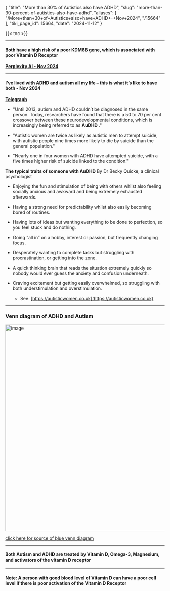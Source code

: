 {
  "title": "More than 30% of Autistics also have ADHD",
  "slug": "more-than-30-percent-of-autistics-also-have-adhd",
  "aliases": [
    "/More+than+30+of+Autistics+also+have+ADHD+-+Nov+2024",
    "/15664"
  ],
  "tiki_page_id": 15664,
  "date": "2024-11-12"
}

{{< toc >}}

---

#### Both have a high risk of a poor KDM6B gene, which is associated with poor Vitamin D Receptor

 **[Perplexity AI - Nov 2024](https://www.perplexity.ai/search/what-of-people-with-adhd-also-VA_jP.vUS2Cam3aCED1JhQ)** 

---

#### I’ve lived with ADHD and autism all my life – this is what it’s like to have both - Nov 2024

 **[Telegraph](https://www.telegraph.co.uk/health-fitness/wellbeing/mental-health/living-with-audhd-autism-and-adhd/?WT.mc_id=e_DM452483&WT.tsrc=email&etype=Edi_Hea_New&utmsource=email&utm_medium=Edi_Hea_New20241112&utm_campaign=DM452483)** 

* "Until 2013, autism and ADHD couldn’t be diagnosed in the same person. Today, researchers have found that there is a 50 to 70 per cent crossover between these neurodevelopmental conditions, which is increasingly being referred to as  **AuDHD** ."

* "Autistic women are twice as likely as autistic men to attempt suicide, with autistic people nine times more likely to die by suicide than the general population."

* "Nearly one in four women with ADHD have attempted suicide, with a five times higher risk of suicide linked to the condition."

 **The typical traits of someone with AuDHD**  By Dr Becky Quicke, a clinical psychologist

* Enjoying the fun and stimulation of being with others whilst also feeling socially anxious and awkward and being extremely exhausted afterwards.

* Having a strong need for predictability whilst also easily becoming bored of routines.

* Having lots of ideas but wanting everything to be done to perfection, so you feel stuck and do nothing.

* Going “all in” on a hobby, interest or passion, but frequently changing focus.

* Desperately wanting to complete tasks but struggling with procrastination, or getting into the zone.

* A quick thinking brain that reads the situation extremely quickly so nobody would ever guess the anxiety and confusion underneath.

* Craving excitement but getting easily overwhelmed, so struggling with both understimulation and overstimulation.

   * See: [https://autisticwomen.co.uk](https://autisticwomen.co.uk)

---

### Venn diagram of ADHD and Autism

<img src="https://d1bk1kqxc0sym.cloudfront.net/attachments/jpeg/adhd-autism.jpg" alt="image" width="650">

[click here for source of blue venn diagram](https://neurodivergentinsights.com/misdiagnosis-monday/adhd-vs-autism)

---

#### Both Autism and ADHD are treated by Vitamin D, Omega-3, Magnesium, and activators of the vitamin D receptor

---

#### Note: A person with good blood level of Vitamin D can have a poor cell level if there is poor activation of the Vitamin D Receptor

